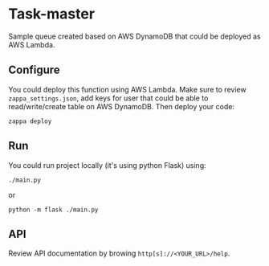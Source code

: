 # Task-master

Sample queue created based on AWS DynamoDB that could be deployed as AWS Lambda.

## Configure

You could deploy this function using AWS Lambda. Make sure to review ```zappa_settings.json```, add
keys for user that could be able to read/write/create table on AWS DynamoDB. Then deploy your code:

```
zappa deploy
```

## Run

You could run project locally (it's using python Flask) using:

```
./main.py
```

or

```
python -m flask ./main.py
```

## API

Review API documentation by browing ```http[s]://<YOUR_URL>/help```.